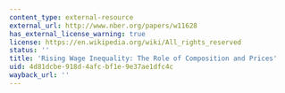 ```yaml
---
content_type: external-resource
external_url: http://www.nber.org/papers/w11628
has_external_license_warning: true
license: https://en.wikipedia.org/wiki/All_rights_reserved
status: ''
title: 'Rising Wage Inequality: The Role of Composition and Prices'
uid: 4d81dcbe-918d-4afc-bf1e-9e37ae1dfc4c
wayback_url: ''
---
```

